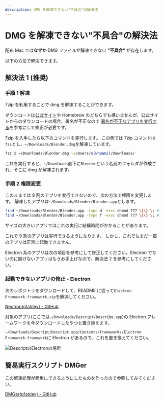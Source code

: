 ```yaml
---
description: DMG を解凍できない"不具合"の解決法
---
```


# DMG を解凍できない"不具合"の解決法

配布 Mac では**なぜか** DMG ファイルが解凍できない **"不具合"** が存在します。

以下の方法で解決できます。

## 解決法 1 (推奨)

### 手順 1 解凍

7zip を利用することで dmg を解凍することができます。

ダウンロードは[公式サイト](https://sevenzip.osdn.jp/download.html)や Homebrew のどちらでも構いませんが、公式サイトからのダウンロードの場合、署名が不正なので [署名が不正なアプリを実行する](/help/trouble/mac/sign)を参考にして修正が必要です。

7zip を入手したら以下のコマンドを実行します。
この例では 7zip コマンドは`7zz`とし、`~/Downloads/Blender.dmg`を解凍しています。

```bash
7zz x ~/Downloads/Blender.dmg -o/Users/$(whoami)/Downloads/
```

これを実行すると、`~/Downloads`直下に`Blender`という名前のフォルダが作成され、そこに dmg が解凍されます。

### 手順 2 権限変更

このままでは 9 割のアプリを実行できないので、次の方法で権限を変更します。
解凍したアプリは`~/Downloads/Blender/Blender.app`とします。

```bash
find ~/Downloads/Blender/Blender.app -type d -exec chmod 777 \{\} \; # 両方実行すること
find ~/Downloads/Blender/Blender.app -type f -exec chmod 777 \{\} \; # まとめてコピペでも可
```

サイズの大きいアプリではこれの実行に結構時間がかかることがあります。

これで 9 割のアプリは実行できるようになります。
しかし、これでもまだ一部のアプリは正常に起動できません。

Electron 系のアプリは次の項目を参考にして修正してください。Electron でないのに開けないアプリはもうお手上げなので、解決法 2 を参考にしてください。

### 起動できないアプリの修正 - Electron

次のレポジトリをダウンロードして、README に従って`Electron Framework.framework.zip`を解凍してください。

[Neutron(p1atdev) - GitHub](https://github.com/p1atdev/Neutron)

対象のアプリ(ここでは`~/Downloads/Descript/Describe.app`)の Electron フレームワークを今ダウンロードしたやつと置き換えます。

`~/Downloads/Descript/Descript.app/Contents/Frameworks/Electron Framework.framework`に Electron があるので、これを置き換えてください。

![DescriptのElectronの場所](/assets/images/help/trouble/mac/dmg/descript-electron.png)

## 簡易実行スクリプト DMGer

この解凍処理が簡単にできるようにしたものを作ったので参照してみてください。

[DMGer(p1atdev) - GitHub](https://github.com/p1atdev/DMGer)
